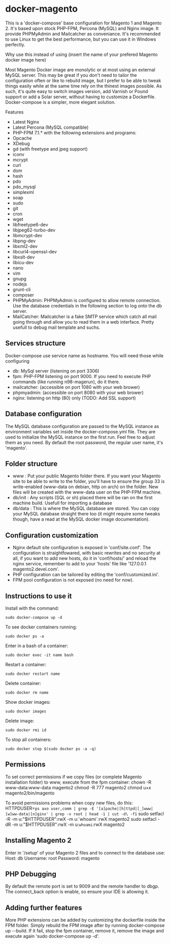 docker-magento
===========

This is a 'docker-compose' base configuration for Magento 1 and Magento 2. It's based upon stock PHP-FPM, Percona (MySQL) and Nginx image. It provide PHPMyAdmin and Mailcatcher as conveniance. It's recommended to use Linux to get the best performance, but you can use it in Windows perfectly.

Why use this instead of using (insert the name of your prefered Magento docker image here)

Most Magento Docker image are monolytic or at most using an external MySQL server. This may be great if you don't need to tailor the configuration often or like to rebuild image, but I prefer to be able to tweak things easily while at the same time rely on the thinest images possible. As such, it's quite easy to switch images version, add Varnish or Pound support or add a Solar server, without having to customize a Dockerfile. Docker-compose is a simpler, more elegant solution.

Features

* Latest Nginx
* Latest Percona (MySQL compatible)
* PHP-FPM 7.1.* with the following extensions and programs:
* Opcache
* XDebug
* gd (with freetype and jpeg support)
* iconv
* mcrypt
* curl
* dom
* hash
* pdo
* pdo_mysql
* simplexml
* soap
* sudo
* git
* cron
* wget
* libfreetype6-dev
* libjpeg62-turbo-dev
* libmcrypt-dev
* libpng-dev
* libxml2-dev
* libcurl4-openssl-dev
* libxslt-dev
* libicu-dev
* nano
* vim
* gnupg
* nodejs
* grunt-cli
* composer
* PHPMyAdmin: PHPMyAdmin is configured to allow remote connection. Use the database credentials in the following section to log onto the db server.
* MailCatcher: Mailcatcher is a fake SMTP service which catch all mail going through and allow you to read them in a web interface. Pretty usefull to debug mail template and suchs.

Services structure
----
Docker-compose use service name as hostname. You will need those while configuring
* db: MySql server (listening on port 3306)
* fpm: PHP-FPM listening on port 9000. If you need to execute PHP commands (like running n98-magerun), do it there.
* mailcatcher: (accessible on port 1080 with your web brower) 
* phpmyadmin: (accessible on port 8080 with your web brower)
* nginx: listening on http (80) only (TODO: Add SSL support)

 

Database configuration
----
The MySQL database configuration are passed to the MySQL instance as environment variables set inside the docker-compose.yml file. They are used to initialize the MySQL instance on the first run. Feel free to adjust them as you need. By default the root password, the regular user name, it's 'magento'.

 

Folder structure
----
* www : Put your public Magento folder there. If you want your Magento site to be able to write to the folder, you'll have to ensure the group 33 is write-enabled (www-data on debian, http on arch) on the folder. New files will be created with the www-data user on the PHP-FPM machine.
* db/init : Any scripts (SQL or sh) placed there will be ran on the first machine build. Usefull for importing a database
* db/data : This is where the MySQL database are stored. You can copy your MySQL database straight there too (it might require some tweaks though, have a read at the MySQL docker image documentation).



Configuration customization
----
* Nginx default site configuration is exposed in 'conf/site.conf'. The configuration is straightfowared, with basic rewrites and no security at all, if you want to add new hosts, do it in 'conf/hosts/' and reload the nginx service, remember to add to your 'hosts' file like '127.0.0.1 magento2.devel.com'.
* PHP configuration can be tailored by editing the 'conf/customized.ini'.
* FPM pool configuration is not exposed (no need for now).

 

Instructions to use it
----
Install with the command:
```
sudo docker-compose up -d
```

To see docker containers running:
```
sudo docker ps -a
```

Enter in a bash of a container:
```
sudo docker exec -it name bash
```

Restart a container:
```
sudo docker restart name
```

Delete container:
```
sudo docker rm name
```

Show docker images:
```
sudo docker images
```

Delete image:
```
sudo docker rmi id
```

To stop all containers:
```
sudo docker stop $(sudo docker ps -a -q)
```

Permissions
----
To set correct permissions if we copy files (or complete Magento installation folder) to www, execute from the fpm container:
chown -R www-data:www-data magento2
chmod -R 777 magento2
chmod u+x magento2/bin/magento

To avoid permissions problems when copy new files, do this:
HTTPDUSER=`ps axo user,comm | grep -E '[a]pache|[h]ttpd|[_]www|[w]ww-data|[n]ginx' | grep -v root | head -1 | cut -d\ -f1`
sudo setfacl -R -m u:"$HTTPDUSER":rwX -m u:`whoami`:rwX magento2
sudo setfacl -dR -m u:"$HTTPDUSER":rwX -m u:`whoami`:rwX magento2

 

Installing Magento 2
----
Enter in '/setup' of your Magento 2 files and to connect to the database use:
Host: db
Username: root
Password: magento

 

PHP Debugging
----
By default the remote port is set to 9009 and the remote handler to dbgp. The connect_back option is enable, so ensure your IDE is allowing it.

 

Adding further features
----
More PHP extensions can be added by customizing the dockerfile inside the FPM folder. Simply rebuild the FPM image after by running docker-compose up --build.
If it fail, stop the fpm container, remove it, remove the image and execute again 'sudo docker-compose up -d'.
